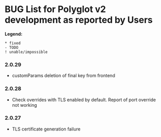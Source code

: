 # BUG List for Polyglot v2 development as reported by Users

__Legend:__
```
* fixed
- TODO
! unable/impossible
```

### 2.0.29
* customParams deletion of final key from frontend

### 2.0.28
* Check overrides with TLS enabled by default. Report of port override not working

### 2.0.27
* TLS certificate generation failure
